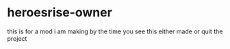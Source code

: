 # heroesrise-owner
this is for a mod i am making by the time you see this either made or quit the project
